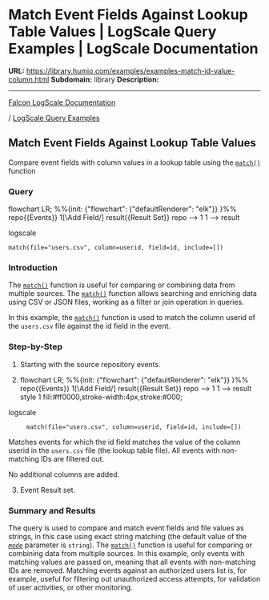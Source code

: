# Match Event Fields Against Lookup Table Values | LogScale Query Examples | LogScale Documentation

**URL:** https://library.humio.com/examples/examples-match-id-value-column.html
**Subdomain:** library
**Description:** 

---

[Falcon LogScale Documentation](https://library.humio.com)

/ [LogScale Query Examples](examples.html)

## Match Event Fields Against Lookup Table Values

Compare event fields with column values in a lookup table using the [`match()`](https://library.humio.com/data-analysis/functions-match.html) function 

### Query

flowchart LR; %%{init: {"flowchart": {"defaultRenderer": "elk"}} }%% repo{{Events}} 1[\Add Field/] result{{Result Set}} repo --> 1 1 --> result

logscale
    
    
    match(file="users.csv", column=userid, field=id, include=[])

### Introduction

The [`match()`](https://library.humio.com/data-analysis/functions-match.html) function is useful for comparing or combining data from multiple sources. The [`match()`](https://library.humio.com/data-analysis/functions-match.html) function allows searching and enriching data using CSV or JSON files, working as a filter or join operation in queries. 

In this example, the [`match()`](https://library.humio.com/data-analysis/functions-match.html) function is used to match the column userid of the `users.csv` file against the id field in the event. 

### Step-by-Step

  1. Starting with the source repository events.

  2. flowchart LR; %%{init: {"flowchart": {"defaultRenderer": "elk"}} }%% repo{{Events}} 1[\Add Field/] result{{Result Set}} repo --> 1 1 --> result style 1 fill:#ff0000,stroke-width:4px,stroke:#000;

logscale
         
         match(file="users.csv", column=userid, field=id, include=[])

Matches events for which the id field matches the value of the column userid in the `users.csv` file (the lookup table file). All events with non-matching IDs are filtered out. 

No additional columns are added. 

  3. Event Result set.




### Summary and Results

The query is used to compare and match event fields and file values as strings, in this case using exact string matching (the default value of the [_`mode`_](https://library.humio.com/data-analysis/functions-match.html#query-functions-match-mode) parameter is `string`). The [`match()`](https://library.humio.com/data-analysis/functions-match.html) function is useful for comparing or combining data from multiple sources. In this example, only events with matching values are passed on, meaning that all events with non-matching IDs are removed. Matching events against an authorized users list is, for example, useful for filtering out unauthorized access attempts, for validation of user activities, or other monitoring.
